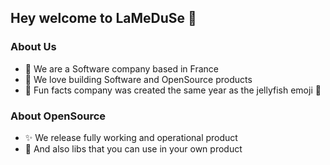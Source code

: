 ## Hey welcome to LaMeDuSe 👋

### About Us
- 🏢 We are a Software company based in France
- 🚀 We love building Software and OpenSource products 
- 🍿 Fun facts company was created the same year as the jellyfish emoji 🪼 

### About OpenSource
- ✨ We release fully working and operational product
- 🚧 And also libs that you can use in your own product
<!-- - 🌈 Contribution guidelines - how can the community get involved? -->
<!-- - 👩‍💻 Useful resources (add link to docs repo) -->



